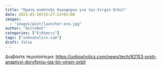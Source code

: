 ```yaml
---
title: "Πρώτη ανάπτυξη δορυφόρου για την Virgin Orbit"
date: 2021-01-26T15:27:22+01:00
images:
  - "images/post/launcher-one.jpg"
author: "AstroBot"
categories: ["Ειδήσεις"]
tags: ["unboxholics.com"]
draft: false
---
```




Διαβάστε περισσότερα: https://unboxholics.com/news/tech/82153-proti-anaptyxi-doryforou-gia-tin-virgin-orbit
